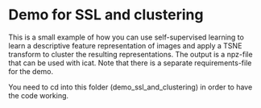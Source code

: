 # Demo for SSL and clustering 

This is a small example of how you can use self-supervised learning to learn a descriptive feature representation of images and apply a TSNE transform to cluster the resulting representations. The output is a npz-file that can be used with icat. Note that there is a separate requirements-file for the demo.


You need to cd into this folder (demo_ssl_and_clustering) in order to have the code working.
